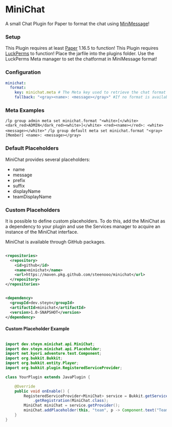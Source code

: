 # MiniChat

A small Chat Plugin for Paper to format the chat
using [MiniMessage](https://github.com/KyoriPowered/adventure-text-minimessage)!

### Setup

This Plugin requires at least [Paper](https://papermc.io/) 1.16.5 to function!
This Plugin requires [LuckPerms](https://luckperms.net/) to function!
Place the jarfile into the plugins folder. Use the LuckPerms Meta manager to set the chatformat in
MiniMessage format!

### Configuration

```yaml
minichat:
  format:
    key: minichat.meta # The Meta key used to retrieve the chat format for the user.
    fallback: "<gray><name>: <message></gray>" #If no format is available, this format will be ued.
```

### Meta Examples

``/lp group admin meta set minichat.format "<white>[</white><dark_red>ADMIN</dark_red><white>]</white> <red><name></red>: <white><message></white>"``
``/lp group default meta set minichat.format "<gray>[Member] <name>: <message></gray>``

### Default Placeholders

MiniChat provides several placeholders:

- name
- message
- prefix
- suffix
- displayName
- teamDisplayName

### Custom Placeholders

It is possible to define custom placeholders. To do this, add the MiniChat as a dependency to your
plugin and use the Services manager to acquire an instance of the MiniChat interface.

MiniChat is available through GitHub packages.

```xml

<repositories>
  <repository>
    <id>github</id>
    <name>minichat</name>
    <url>https://maven.pkg.github.com/steenooo/minichat</url>
  </repository>
</repositories>
```

```xml

<dependency>
  <groupId>dev.steyn</groupId>
  <artifactId>minichat</artifactId>
  <version>1.0-SNAPSHOT</version>
</dependency>
```

#### Custom Placeholder Example

```java

import dev.steyn.minichat.api.MiniChat;
import dev.steyn.minichat.api.Placeholder;
import net.kyori.adventure.text.Component;
import org.bukkit.Bukkit;
import org.bukkit.entity.Player;
import org.bukkit.plugin.RegisteredServiceProvider;

class YourPlugin extends JavaPlugin {

    @Override
    public void onEnable() {
        RegisteredServiceProvider<MiniChat> service = Bukkit.getServicesManager()
            .getRegistration(MiniChat.class);
        MiniChat miniChat = service.getProvider();
        miniChat.addPlaceholder(this, "team", p -> Component.text("Team1"));
    }
}
```